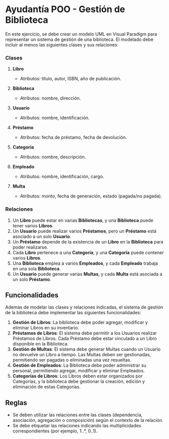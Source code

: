 # Ayudantía POO - Gestión de Biblioteca


En este ejercicio, se debe crear un modelo UML en Visual Paradigm para representar un sistema de gestión de una biblioteca. El modelado debe incluir al menos las siguientes clases y sus relaciones:

### Clases

1. **Libro**
    - Atributos: título, autor, ISBN, año de publicación.

2. **Biblioteca**
    - Atributos: nombre, dirección.

3. **Usuario**
    - Atributos: nombre, identificación.

4. **Préstamo**
    - Atributos: fecha de préstamo, fecha de devolución.

5. **Categoría**
    - Atributos: nombre, descripción.

6. **Empleado**
    - Atributos: nombre, identificación, cargo.

7. **Multa**
    - Atributos: monto, fecha de generación, estado (pagada/no pagada).

### Relaciones

1. Un **Libro** puede estar en varias **Bibliotecas**, y una **Biblioteca** puede tener varios **Libros**.
2. Un **Usuario** puede realizar varios **Préstamos**, pero un **Préstamo** está asociado a un solo **Usuario**.
3. Un **Préstamo** depende de la existencia de un **Libro** en la **Biblioteca** para poder realizarse.
4. Cada **Libro** pertenece a una **Categoría**, y una **Categoría** puede contener varios **Libros**.
5. Una **Biblioteca** emplea a varios **Empleados**, y cada **Empleado** trabaja en una sola **Biblioteca**.
6. Un **Usuario** puede generar varias **Multas**, y cada **Multa** está asociada a un solo **Préstamo**.

## Funcionalidades

Además de modelar las clases y relaciones indicadas, el sistema de gestión de la biblioteca debe implementar las siguientes funcionalidades:

1. **Gestión de Libros**: La biblioteca debe poder agregar, modificar y eliminar Libros en su inventario.
2. **Préstamos de Libros**: El sistema debe permitir a los Usuarios realizar Préstamos de Libros. Cada Préstamo debe estar vinculado a un Libro disponible en la Biblioteca.
3. **Gestión de Multas**: El sistema debe generar Multas cuando un Usuario no devuelve un Libro a tiempo. Las Multas deben ser gestionadas, permitiendo ser pagadas o eliminadas una vez resueltas.
4. **Gestión de Empleados**: La Biblioteca debe poder administrar su personal, permitiendo agregar, modificar y eliminar Empleados.
5. **Categorías de Libros**: Los Libros deben estar organizados por Categorías, y la biblioteca debe gestionar la creación, edición y eliminación de estas Categorías.

## Reglas

- Se deben utilizar las relaciones entre las clases (dependencia, asociación, agregación o composición) según el contexto de la relación.
- Se debe etiquetar las relaciones indicando las multiplicidades correspondientes (por ejemplo, 1..*, 0..1).
